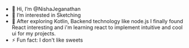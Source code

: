 - 👋 Hi, I’m @NishaJeganathan
- 👀 I’m interested in Sketching
- 🌱 After exploring Kotlin, Backend technology like node.js I finally found React interesting and i'm learning react to implement intuitive and cool ui for my projects.
- ⚡ Fun fact: I don't like sweets

<!---
NishaJeganathan/NishaJeganathan is a ✨ special ✨ repository because its `README.md` (this file) appears on your GitHub profile.
You can click the Preview link to take a look at your changes.
--->
